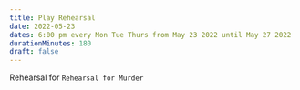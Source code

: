 ```yaml
---
title: Play Rehearsal
date: 2022-05-23
dates: 6:00 pm every Mon Tue Thurs from May 23 2022 until May 27 2022
durationMinutes: 180
draft: false
---
```

Rehearsal for `Rehearsal for Murder`

